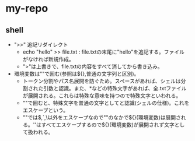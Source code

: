 # my-repo

## shell
- ">>" 追記リダイレクト
  - echo "hello" >> file.txt : file.txtの末尾に"hello"を追記する。ファイルがなければ新規作成。
  - ">"は上書きで、file.txtの内容をすべて消してから書き込み。
- 環境変数は""で囲む(参照は${},普通の文字列と区別)。
  - トークン分割やパス名展開を防ぐため。スペースがあれば、シェルは分割された引数と認識。また、*などの特殊文字があれば、全.txtファイルが展開される。これらは特殊な意味を持つので特殊文字といわれる。
  - ""で囲むと、特殊文字を普通の文字としてと認識(シェルの仕様)。これをエスケープという。
  - ""では$,`,\以外をエスケープなので""のなかで${}(環境変数)は展開される。''はすべてエスケープするので${}(環境変数)が展開されず文字として扱われる。
